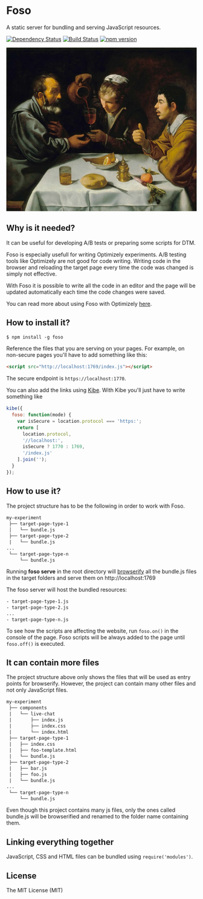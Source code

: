 # Foso

A static server for bundling and serving JavaScript resources.

[![Dependency Status](https://david-dm.org/zkochan/foso/status.svg?style=flat)](https://david-dm.org/zkochan/foso)
[![Build Status](http://img.shields.io/travis/zkochan/foso.svg?style=flat)](https://travis-ci.org/zkochan/foso)
[![npm version](https://badge.fury.io/js/foso.svg)](http://badge.fury.io/js/foso)

![](topimg.jpg)

## Why is it needed?

It can be useful for developing A/B tests or preparing some scripts for DTM.

Foso is especially usefull for writing Optimizely experiments.
A/B testing tools like Optimizely are not good for code writing. Writing code in the browser and reloading the target page every time the code was changed is simply not effective.

With Foso it is possible to write all the code in an editor and the page will be updated automatically each time the code changes were saved.

You can read more about using Foso with Optimizely [here](http://kochan.io/ab/2015/05/22/coding-ab-tests-effectively.html).

## How to install it?

```
$ npm install -g foso
```

Reference the files that you are serving on your pages. For example, on non-secure pages you'll have to add something like this:
``` html
<script src="http://localhost:1769/index.js"></script>
```
The secure endpoint is `https://localhost:1770`.

You can also add the links using [Kibe](https://github.com/zkochan/kibe). With Kibe you'll just have to write something like

``` js
kibe({
  foso: function(mode) {
    var isSecure = location.protocol === 'https:';
    return [
      location.protocol,
      '//localhost:',
      isSecure ? 1770 : 1769,
      '/index.js'
    ].join('');
  }
});
```

## How to use it?

The project structure has to be the following in order to work with Foso.
```
my-experiment
 ├── target-page-type-1
 │   └── bundle.js
 ├── target-page-type-2
 |   └── bundle.js
...
 └── target-page-type-n
     └── bundle.js
```
Running **foso serve** in the root directory will [browserify](http://browserify.org/) all the bundle.js files in the target folders and serve them on http://localhost:1769

The foso server will host the bundled resources:
```
- target-page-type-1.js
- target-page-type-2.js
...
- target-page-type-n.js
```
To see how the scripts are affecting the website, run `foso.on()` in the console of the page. Foso scripts will be always added to the page until `foso.off()` is executed.

## It can contain more files

The project structure above only shows the files that will be used as entry points for browserify. However, the project can contain many other files and not only JavaScript files.
```
my-experiment
 ├── components
 |   └── live-chat
 |       ├── index.js
 |       ├── index.css
 |       └── index.html
 ├── target-page-type-1
 |   ├── index.css
 |   ├── foo-template.html
 |   └── bundle.js
 ├── target-page-type-2
 |   ├── bar.js
 |   ├── foo.js
 |   └── bundle.js
...
 └── target-page-type-n
     └── bundle.js
```
Even though this project contains many js files, only the ones called bundle.js will be browserified and renamed to the folder name containing them.


## Linking everything together

JavaScript, CSS and HTML files can be bundled using `require('modules')`.


## License

The MIT License (MIT)
